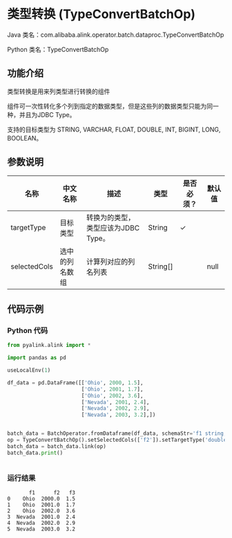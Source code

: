 # 类型转换 (TypeConvertBatchOp)
Java 类名：com.alibaba.alink.operator.batch.dataproc.TypeConvertBatchOp

Python 类名：TypeConvertBatchOp


## 功能介绍

类型转换是用来列类型进行转换的组件

组件可一次性转化多个列到指定的数据类型，但是这些列的数据类型只能为同一种，并且为JDBC Type。

支持的目标类型为 STRING, VARCHAR, FLOAT, DOUBLE, INT, BIGINT, LONG, BOOLEAN。

## 参数说明

| 名称 | 中文名称 | 描述 | 类型 | 是否必须？ | 默认值 |
| --- | --- | --- | --- | --- | --- |
| targetType | 目标类型 | 转换为的类型，类型应该为JDBC Type。 | String | ✓ |  |
| selectedCols | 选中的列名数组 | 计算列对应的列名列表 | String[] |  | null |



## 代码示例
### Python 代码
```python
from pyalink.alink import *

import pandas as pd

useLocalEnv(1)

df_data = pd.DataFrame([['Ohio', 2000, 1.5],
                        ['Ohio', 2001, 1.7],
                        ['Ohio', 2002, 3.6],
                        ['Nevada', 2001, 2.4],
                        ['Nevada', 2002, 2.9],
                        ['Nevada', 2003, 3.2],])


batch_data = BatchOperator.fromDataframe(df_data, schemaStr='f1 string, f2 bigint, f3 double')
op = TypeConvertBatchOp().setSelectedCols(['f2']).setTargetType('double')
batch_data = batch_data.link(op)
batch_data.print()



```

### 运行结果

```
       f1      f2   f3
0    Ohio  2000.0  1.5
1    Ohio  2001.0  1.7
2    Ohio  2002.0  3.6
3  Nevada  2001.0  2.4
4  Nevada  2002.0  2.9
5  Nevada  2003.0  3.2
```
